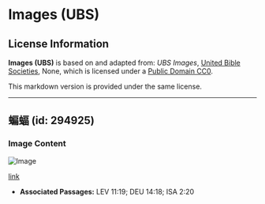 # Images (UBS)

## License Information

**Images (UBS)** is based on and adapted from: _UBS Images_, [United Bible Societies](https://unitedbiblesocieties.org/), None, which is licensed under a [Public Domain CC0](https://creativecommons.org/public-domain/cc0/).

This markdown version is provided under the same license.



--------------------------------

## 蝙蝠 (id: 294925)

### Image Content

![Image](https://cdn.aquifer.bible/aquifer-content/resources/Media/WEB-0061_bats.jpg)

[link](https://cdn.aquifer.bible/aquifer-content/resources/Media/WEB-0061_bats.jpg)

* **Associated Passages:** LEV 11:19; DEU 14:18; ISA 2:20

